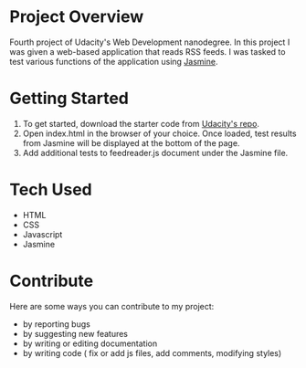 # Project Overview
Fourth project of Udacity's Web Development nanodegree. In this project I was given a web-based application that reads RSS feeds. I was tasked to test various functions of the
application using [Jasmine](https://jasmine.github.io/).

# Getting Started
1. To get started, download the starter code from [Udacity's repo](https://github.com/udacity/frontend-nanodegree-feedreader). 
2. Open index.html in the browser of your choice. Once loaded, test results from Jasmine will be displayed at the bottom of the page.
3. Add additional tests to feedreader.js document under the Jasmine file.

# Tech Used
* HTML
* CSS
* Javascript
* Jasmine

# Contribute
Here are some ways you can contribute to my project:

* by reporting bugs
* by suggesting new features
* by writing or editing documentation
* by writing code ( fix or add js files, add comments, modifying styles)
